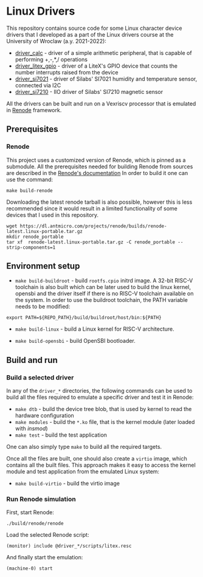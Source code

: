 # Linux Drivers

This repository contains source code for some Linux character device drivers that I developed as a part of the Linux drivers course at the University of Wroclaw (a.y. 2021-2022):
* [driver_calc](https://github.com/panantoni01/Linux_Driver_Virtual/tree/main/driver_calc) - driver of a simple arithmetic peripheral, that is capable of performing +,-,*,/ operations
* [driver_litex_gpio](https://github.com/panantoni01/Linux_Driver_Virtual/tree/main/driver_litex_gpio) - driver of a LiteX's GPIO device that counts the number interrupts raised from the device
* [driver_si7021](https://github.com/panantoni01/Linux_Driver_Virtual/tree/main/driver_si7021) - driver of Silabs' SI7021 humidity and temperature sensor, connected via I2C
* [driver_si7210](https://github.com/panantoni01/Linux_Driver_Virtual/tree/main/driver_si7210) - IIO driver of Silabs' SI7210 magnetic sensor 

All the drivers can be built and run on a Vexriscv processor that is emulated in [Renode](https://github.com/renode/renode) framework.

## Prerequisites

### Renode
This project uses a customized version of Renode, which is pinned as a submodule. All the prerequisites needed for building Renode from sources are described in the [Renode's documentation](https://renode.readthedocs.io/en/latest/advanced/building_from_sources.html) In order to build it one can use the command:
```
make build-renode
```

Downloading the latest renode tarball is also possible, however this is less recommended since it would result in a limited functionality of some devices that I used in this repository.
```
wget https://dl.antmicro.com/projects/renode/builds/renode-latest.linux-portable.tar.gz
mkdir renode_portable
tar xf  renode-latest.linux-portable.tar.gz -C renode_portable --strip-components=1
```

## Environment setup
* `make build-buildroot` - build `rootfs.cpio` initrd image. A 32-bit RISC-V toolchain is also built which can be later used to build the linux kernel, opensbi and the driver itself if there is no RISC-V toolchain available on the system. In order to use the buildroot toolchain, the PATH variable needs to be modified:
```
export PATH=${REPO_PATH}/build/buildroot/host/bin:${PATH}
```

* `make build-linux` - build a Linux kernel for RISC-V architecture.

* `make build-opensbi` - build OpenSBI bootloader.

## Build and run

### Build a selected driver
In any of the `driver_*` directories, the following commands can be used to build all the files required to emulate a specific driver and test it in Renode:
* `make dtb` - build the device tree blob, that is used by kernel to read the hardware configuration
* `make modules` - build the `*.ko` file, that is the kernel module (later loaded with *insmod*)
* `make test` - build the test application

One can also simply type `make` to build all the required targets.

Once all the files are built, one should also create a `virtio` image, which contains all the built files. This approach makes it easy to access the kernel module and test application from the emulated Linux system:
* `make build-virtio` - build the virtio image

### Run Renode simulation
First, start Renode:
```
./build/renode/renode
```
Load the selected Renode script:
```
(monitor) include @driver_*/scripts/litex.resc
```
And finally start the emulation:
```
(machine-0) start
```
